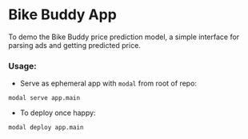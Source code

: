 # Bike Buddy App

To demo the Bike Buddy price prediction model, a simple interface for parsing ads and getting predicted price.

### Usage:

- Serve as ephemeral app with `modal` from root of repo:

```console
modal serve app.main
```

- To deploy once happy:

```console
modal deploy app.main
```
